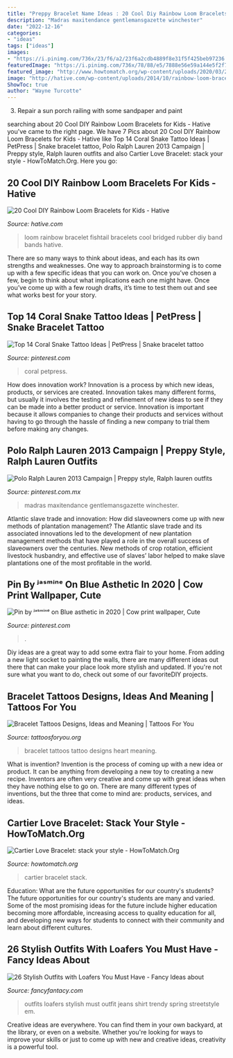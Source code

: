 ```yaml
---
title: "Preppy Bracelet Name Ideas : 20 Cool Diy Rainbow Loom Bracelets For Kids"
description: "Madras maxitendance gentlemansgazette winchester"
date: "2022-12-16"
categories:
- "ideas"
tags: ["ideas"]
images:
- "https://i.pinimg.com/736x/23/f6/a2/23f6a2cdb4889f8e31f5f425beb97236.jpg"
featuredImage: "https://i.pinimg.com/736x/78/88/e5/7888e56e59a144e5f2f748821aab3c13--mens-long-hair-styles-men-long-hair.jpg"
featured_image: "http://www.howtomatch.org/wp-content/uploads/2020/03/20200325-i1585120784_2202_2.jpg.jpg"
image: "http://hative.com/wp-content/uploads/2014/10/rainbow-loom-bracelets/17-bridged-fishtail-rainbow-loom-bracelet.jpg"
ShowToc: true
author: "Wayne Turcotte"
---
```



3. Repair a sun porch railing with some sandpaper and paint

	

		
searching about 20 Cool DIY Rainbow Loom Bracelets for Kids - Hative you've came to the right page. We have 7 Pics about 20 Cool DIY Rainbow Loom Bracelets for Kids - Hative like Top 14 Coral Snake Tattoo Ideas | PetPress | Snake bracelet tattoo, Polo Ralph Lauren 2013 Campaign | Preppy style, Ralph lauren outfits and also Cartier Love Bracelet: stack your style - HowToMatch.Org. Here you go:
		
    
## 20 Cool DIY Rainbow Loom Bracelets For Kids - Hative

<img loading=lazy src="http://hative.com/wp-content/uploads/2014/10/rainbow-loom-bracelets/17-bridged-fishtail-rainbow-loom-bracelet.jpg" onerror="this.onerror=null;this.src='https://tse1.mm.bing.net/th?id=OIP.ce-5YJxlTwMTu_bb6bI4aQHaFk&amp;pid=15.1';" alt="20 Cool DIY Rainbow Loom Bracelets for Kids - Hative">

_Source: hative.com_

>loom rainbow bracelet fishtail bracelets cool bridged rubber diy band bands hative. 

	

There are so many ways to think about ideas, and each has its own strengths and weaknesses. One way to approach brainstorming is to come up with a few specific ideas that you can work on. Once you’ve chosen a few, begin to think about what implications each one might have. Once you’ve come up with a few rough drafts, it’s time to test them out and see what works best for your story.

    
## Top 14 Coral Snake Tattoo Ideas | PetPress | Snake Bracelet Tattoo

<img loading=lazy src="https://i.pinimg.com/736x/82/14/57/8214573dbd4a43f8a6f5b276e209fd3e.jpg" onerror="this.onerror=null;this.src='https://tse2.mm.bing.net/th?id=OIP.EY-AsohBak5tYABNO4GhewHaLH&amp;pid=15.1';" alt="Top 14 Coral Snake Tattoo Ideas | PetPress | Snake bracelet tattoo">

_Source: pinterest.com_

>coral petpress. 

	

How does innovation work?
Innovation is a process by which new ideas, products, or services are created. Innovation takes many different forms, but usually it involves the testing and refinement of new ideas to see if they can be made into a better product or service. Innovation is important because it allows companies to change their products and services without having to go through the hassle of finding a new company to trial them before making any changes.

    
## Polo Ralph Lauren 2013 Campaign | Preppy Style, Ralph Lauren Outfits

<img loading=lazy src="https://i.pinimg.com/736x/78/88/e5/7888e56e59a144e5f2f748821aab3c13--mens-long-hair-styles-men-long-hair.jpg" onerror="this.onerror=null;this.src='https://tse4.mm.bing.net/th?id=OIP.09IKXFa3hWr7k7tD7ErjqwHaKE&amp;pid=15.1';" alt="Polo Ralph Lauren 2013 Campaign | Preppy style, Ralph lauren outfits">

_Source: pinterest.com.mx_

>madras maxitendance gentlemansgazette winchester. 

	

Atlantic slave trade and innovation: How did slaveowners come up with new methods of plantation management?
The Atlantic slave trade and its associated innovations led to the development of new plantation management methods that have played a role in the overall success of slaveowners over the centuries. New methods of crop rotation, efficient livestock husbandry, and effective use of slaves’ labor helped to make slave plantations one of the most profitable in the world.

    
## Pin By ʲᵃˢᵐⁱⁿᵉ On Blue Asthetic In 2020 | Cow Print Wallpaper, Cute

<img loading=lazy src="https://i.pinimg.com/736x/23/f6/a2/23f6a2cdb4889f8e31f5f425beb97236.jpg" onerror="this.onerror=null;this.src='https://tse3.mm.bing.net/th?id=OIP.qmwfaUG6NiqE84gAbqEnsgHaOw&amp;pid=15.1';" alt="Pin by ʲᵃˢᵐⁱⁿᵉ on Blue asthetic in 2020 | Cow print wallpaper, Cute">

_Source: pinterest.com_

>. 

	

Diy ideas are a great way to add some extra flair to your home. From adding a new light socket to painting the walls, there are many different ideas out there that can make your place look more stylish and updated. If you're not sure what you want to do, check out some of our favoriteDIY projects.

    
## Bracelet Tattoos Designs, Ideas And Meaning | Tattoos For You

<img loading=lazy src="https://www.tattoosforyou.org/wp-content/uploads/2016/03/Heart-Bracelet-Tattoo.jpg" onerror="this.onerror=null;this.src='https://tse2.mm.bing.net/th?id=OIP.ptT5eeHNUQR-eGROyrPWOQHaJ3&amp;pid=15.1';" alt="Bracelet Tattoos Designs, Ideas and Meaning | Tattoos For You">

_Source: tattoosforyou.org_

>bracelet tattoos tattoo designs heart meaning. 

	

What is invention?
Invention is the process of coming up with a new idea or product. It can be anything from developing a new toy to creating a new recipe. Inventors are often very creative and come up with great ideas when they have nothing else to go on. There are many different types of inventions, but the three that come to mind are: products, services, and ideas.

    
## Cartier Love Bracelet: Stack Your Style - HowToMatch.Org

<img loading=lazy src="http://www.howtomatch.org/wp-content/uploads/2020/03/20200325-i1585120784_2202_2.jpg.jpg" onerror="this.onerror=null;this.src='https://tse2.mm.bing.net/th?id=OIP.m9dNL70JKG3cCJyo1T5zLgHaJ4&amp;pid=15.1';" alt="Cartier Love Bracelet: stack your style - HowToMatch.Org">

_Source: howtomatch.org_

>cartier bracelet stack. 

	

Education: What are the future opportunities for our country's students?
The future opportunities for our country's students are many and varied. Some of the most promising ideas for the future include higher education becoming more affordable, increasing access to quality education for all, and developing new ways for students to connect with their community and learn about different cultures.

    
## 26 Stylish Outfits With Loafers You Must Have - Fancy Ideas About

<img loading=lazy src="https://fancyfantacy.com/wp-content/uploads/2020/04/Stylish-Outfits-with-Loafers-You-Must-Have-16.jpg" onerror="this.onerror=null;this.src='https://tse1.mm.bing.net/th?id=OIP.LKm1KrtWgYQ4nO3_2bok2gHaLE&amp;pid=15.1';" alt="26 Stylish Outfits with Loafers You Must Have - Fancy Ideas about">

_Source: fancyfantacy.com_

>outfits loafers stylish must outfit jeans shirt trendy spring streetstyle em. 

	

Creative ideas are everywhere. You can find them in your own backyard, at the library, or even on a website. Whether you're looking for ways to improve your skills or just to come up with new and creative ideas, creativity is a powerful tool.

